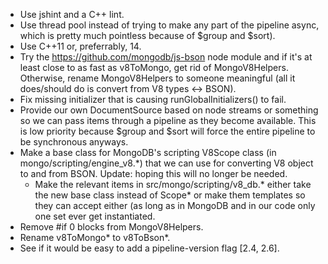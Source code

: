 * Use jshint and a C++ lint.
* Use thread pool instead of trying to make any part of the pipeline async,
  which is pretty much pointless because of $group and $sort).
* Use C++11 or, preferrably, 14.
* Try the https://github.com/mongodb/js-bson node module and if it's at least
  close to as fast as v8ToMongo, get rid of MongoV8Helpers. Otherwise, rename
  MongoV8Helpers to someone meaningful (all it does/should do is convert from
  V8 types <-> BSON).
* Fix missing initializer that is causing runGlobalInitializers() to fail.
* Provide our own DocumentSource based on node streams or something so we can
  pass items through a pipeline as they become available.  This is low priority
  because $group and $sort will force the entire pipeline to be synchronous
  anyways.
* Make a base class for MongoDB's scripting V8Scope class
  (in mongo/scripting/engine_v8.*) that we can use for converting V8 object to
  and from BSON.  Update: hoping this will no longer be needed.
  - Make the relevant items in src/mongo/scripting/v8_db.* either take the new
    base class instead of Scope* or make them templates so they can accept
    either (as long as in MongoDB and in our code only one set ever get
    instantiated.
* Remove #if 0 blocks from MongoV8Helpers.
* Rename v8ToMongo* to v8ToBson*.
* See if it would be easy to add a pipeline-version flag [2.4, 2.6].
